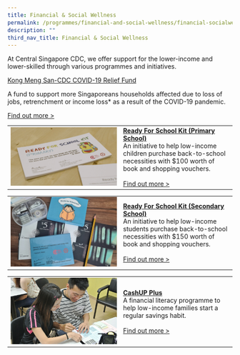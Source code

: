 ```yaml
---
title: Financial & Social Wellness
permalink: /programmes/financial-and-social-wellness/financial-socialwellness/
description: ""
third_nav_title: Financial & Social Wellness
---
```

At Central Singapore CDC, we offer support for the lower-income and lower-skilled through various programmes and initiatives.

[Kong Meng San-CDC COVID-19 Relief Fund
](/programmes/Financial-and-Social-Wellness/KongMengSan-CDC-COVID19-relieffund)

A fund to support more Singaporeans households affected due to loss of jobs, retrenchment or income loss\* as a result of the COVID-19 pandemic.

[Find out more &gt;](/programmes/financial-and-social-wellness/kongmengsan-cdc-covid19-relieffund)

<table border="0" width="100%">
	<tbody><tr>
		<td width="50%">
			<img src="/images/Programmes/rfsk-(pri).png">
		</td>
		<td width="50%">
			<a href="/programmes/financial-and-social-wellness/ready-for-schoolkit-primaryschool"><b>Ready For School Kit (Primary School)</b></a><br>
An initiative to help low-income children purchase back-to-school necessities with $100 worth of book and shopping vouchers.
			<br><br><a href="/programmes/financial-and-social-wellness/ready-for-schoolkit-primaryschool">Find out more &gt;</a>
		</td>
	</tr>
</tbody></table>

<table border="0" width="100%">
	<tbody><tr>
		<td width="50%">
			<img src="/images/Programmes/whatsapp-image-2021-01-24-at-10-48-59-pm.jpeg">
		</td>
		<td width="50%">
			<a href="/programmes/financial-and-social-wellness/ready-for-school-kit-secondaryschool"><b>Ready For School Kit (Secondary School)</b></a><br>
An initiative to help low-income students purchase back-to-school necessities with $150 worth of book and shopping vouchers.
			<br><br><a href="/programmes/financial-and-social-wellness/ready-for-school-kit-secondaryschool">Find out more &gt;</a>
		</td>
	</tr>
</tbody></table>

<table border="0" width="100%">
	<tbody><tr>
		<td width="50%">
			<img src="/images/Programmes/7230e959-c572-483d-b4e6-6b908cc40637_cashup-family-savers.jpg">
		</td>
		<td width="50%">
			<a href="/programmes/financial-and-social-wellness/cashup-famil-savers"><b>CashUP Plus</b></a><br>
A financial literacy programme to help low-income families start a regular savings habit.
			<br><br><a href="/programmes/financial-and-social-wellness/cashup-famil-savers">Find out more &gt;</a>
		</td>
	</tr>
</tbody></table>